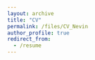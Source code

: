 ```yaml
---
layout: archive
title: "CV"
permalink: /files/CV_Nevin
author_profile: true
redirect_from:
  - /resume
---
```


